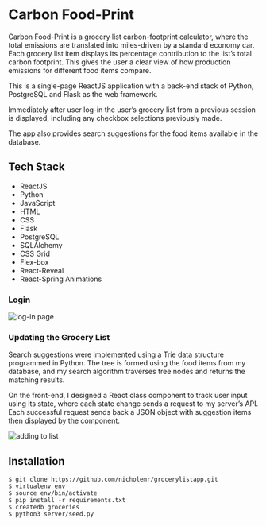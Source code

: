 # Carbon Food-Print

Carbon Food-Print is a grocery list carbon-footprint calculator, where the total emissions are translated into miles-driven by a standard economy car. Each grocery list item displays its percentage contribution to the list’s total carbon footprint. This gives the user a clear view of how production emissions for different food items compare. 

This is a single-page ReactJS application with a back-end stack of Python, PostgreSQL and Flask as the web framework.

Immediately after user log-in the user’s grocery list from a previous session is displayed, including any checkbox selections previously made. 

The app also provides search suggestions for the food items available in the database. 

## Tech Stack
- ReactJS
- Python
- JavaScript
- HTML
- CSS
- Flask
- PostgreSQL
- SQLAlchemy
- CSS Grid
- Flex-box
- React-Reveal
- React-Spring Animations


### Login

![log-in page](https://github.com/nicholemr/grocerylistapp/blob/master/READme/login.gif)

### Updating the Grocery List

Search suggestions were implemented using a Trie data structure programmed in Python. The tree is formed using the food items from my database, and my search algorithm traverses tree nodes and returns the matching results.

On the front-end, I designed a React class component to track user input using its state, where each state change sends a request to my server’s API. Each successful request sends back a JSON object with suggestion items then displayed by the component.


![adding to list](https://github.com/nicholemr/grocerylistapp/blob/master/READme/addingItems.gif)

## Installation
```
$ git clone https://github.com/nicholemr/grocerylistapp.git
$ virtualenv env
$ source env/bin/activate
$ pip install -r requirements.txt
$ createdb groceries
$ python3 server/seed.py
```